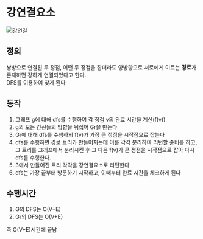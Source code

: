 # 강연결요소
![강연결](../img/strong.jpg)  

## 정의
쌍방으로 연결된 두 정점, 어떤 두 정점을 잡더라도 양방향으로 서로에게 이르는 **경로**가 존재하면 강하게 연결되었다고 한다.  
DFS를 이용하여 찾게 된다  

## 동작
1. 그래프 g에 대해 dfs를 수행하여 각 정점 v의 완료 시간을 계산(f(v))
2. g의 모든 간선들의 방향을 뒤집어 Gr을 만든다
3. Gr에 대해 dfs를 수행하되 f(v)가 가장 큰 정점을 시작점으로 잡는다
4. dfs를 수행하면 경로 트리가 만들어지는데 이를 각각 분리하여 리턴할 준비를 하고, 그 트리를 그래프에서 분리시킨 후 그 다음 f(v)가 큰 정점을 시작점으로 잡아 다시 dfs를 수행한다.
5. 3에서 만들어진 트리 각각을 강연결요소로 리턴한다
6. dfs는 가장 끝부터 방문하기 시작하고, 이때부터 완료 시간을 체크하게 된다

## 수행시간
1. G의 DFS는 O(V+E)
2. Gr의 DFS는 O(V+E)

즉 O(V+E)시간에 끝남